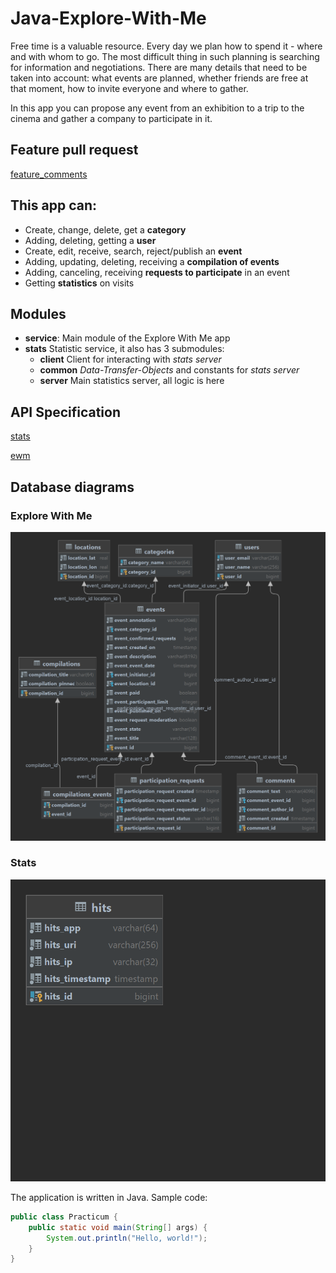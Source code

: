 # Java-Explore-With-Me
Free time is a valuable resource. Every day we plan how to spend it - where and with whom to go. The most difficult thing in such planning is searching for information and negotiations. There are many details that need to be taken into account: what events are planned, whether friends are free at that moment, how to invite everyone and where to gather.

In this app you can propose any event from an exhibition to a trip to the cinema and gather a company to participate in it.

## Feature pull request
[feature_comments](https://github.com/Shjiwa/java-explore-with-me/pull/6)

## This app can:
  * Create, change, delete, get a **category**
  *  Adding, deleting, getting a **user**
  *  Create, edit, receive, search, reject/publish an **event**
  *  Adding, updating, deleting, receiving a **compilation of events**
  *  Adding, canceling, receiving **requests to participate** in an event
  *  Getting **statistics** on visits

## Modules
* **service**: Main module of the Explore With Me app
* **stats** Statistic service, it also has 3 submodules:
    * **client** Client for interacting with *stats server*
    * **common** *Data-Transfer-Objects* and constants for *stats server*
    * **server** Main statistics server, all logic is here

## API Specification
[stats](https://github.com/Shjiwa/java-explore-with-me/blob/main/ewm-main-service-spec.json
)

[ewm](https://github.com/Shjiwa/java-explore-with-me/blob/main/ewm-stats-service-spec.json)

## Database diagrams

### Explore With Me
<p align="center">
  <img src="ewm.png" alt="ewm">
</p>

### Stats
<p align="center">
  <img src="stats.png" alt="stats">
</p>

The application is written in Java. Sample code:
```java
public class Practicum {
    public static void main(String[] args) {
        System.out.println("Hello, world!");
    }
}
```
